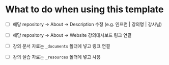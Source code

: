 # What to do when using this template
- [ ] 해당 repository -> About -> Description 수정 (e.g. 인프런 | 강의명 | 강사님)
- [ ] 해당 repository -> About -> Website 강의대시보드 링크 연결
- [ ] 강의 문서 자료는 `_documents` 폴더에 넣고 링크 연결
- [ ] 강의 실습 자료는 `_resources` 폴더에 넣고 사용

